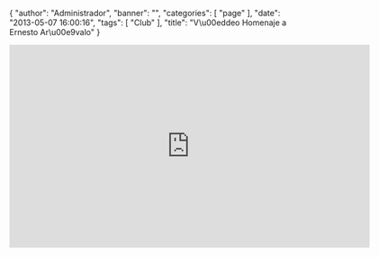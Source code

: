 {
  "author": "Administrador", 
  "banner": "", 
  "categories": [
    "page"
  ], 
  "date": "2013-05-07 16:00:16", 
  "tags": [
    "Club"
  ], 
  "title": "V\u00eddeo Homenaje a Ernesto Ar\u00e9valo"
}

<iframe width="640" height="360" src="http://www.youtube.com/embed/YxrO9nEEbQ8" frameborder="0" allowfullscreen></iframe>

